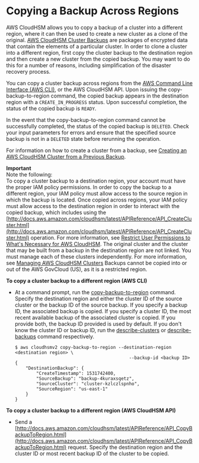 # Copying a Backup Across Regions<a name="copy-backup-to-region"></a>

AWS CloudHSM allows you to copy a backup of a cluster into a different region, where it can then be used to create a new cluster as a clone of the original\. [AWS CloudHSM Cluster Backups](backups.md) are packages of encrypted data that contain the elements of a particular cluster\. In order to clone a cluster into a different region, first copy the cluster backup to the destination region and then create a new cluster from the copied backup\. You may want to do this for a number of reasons, including simplification of the disaster recovery process\.

You can copy a cluster backup across regions from the [AWS Command Line Interface \(AWS CLI\)](https://aws.amazon.com/cli/), or the AWS CloudHSM API\. Upon issuing the copy\-backup\-to\-region command, the copied backup appears in the destination region with a `CREATE_IN_PROGRESS` status\. Upon successful completion, the status of the copied backup is `READY`\.

In the event that the copy\-backup\-to\-region command cannot be successfully completed, the status of the copied backup is `DELETED`\. Check your input parameters for errors and ensure that the specified source backup is not in a `DELETED` state before rerunning the operation\.

For information on how to create a cluster from a backup, see [Creating an AWS CloudHSM Cluster from a Previous Backup](create-cluster-from-backup.md)\.

**Important**  
Note the following:  
To copy a cluster backup to a destination region, your account must have the proper IAM policy permissions\. In order to copy the backup to a different region, your IAM policy must allow access to the source region in which the backup is located\. Once copied across regions, your IAM policy must allow access to the destination region in order to interact with the copied backup, which includes using the [http://docs.aws.amazon.com/cloudhsm/latest/APIReference/API_CreateCluster.html](http://docs.aws.amazon.com/cloudhsm/latest/APIReference/API_CreateCluster.html) operation\. For more information, see [Restrict User Permissions to What's Necessary for AWS CloudHSM](create-iam-user.md)\.
The original cluster and the cluster that may be built from a backup in the destination region are not linked\. You must manage each of these clusters independently\. For more information, see [Managing AWS CloudHSM Clusters](manage-clusters.md)
Backups cannot be copied into or out of the AWS GovCloud \(US\), as it is a restricted region\.

**To copy a cluster backup to a different region \(AWS CLI\)**
+ At a command prompt, run the [copy\-backup\-to\-region](http://docs.aws.amazon.com/cli/latest/reference/cloudhsmv2/copy-backup-to-region.html) command\. Specify the destination region and either the cluster ID of the source cluster or the backup ID of the source backup\. If you specify a backup ID, the associated backup is copied\. If you specify a cluster ID, the most recent available backup of the associated cluster is copied\. If you provide both, the backup ID provided is used by default\. If you don't know the cluster ID or backup ID, run the [describe\-clusters](http://docs.aws.amazon.com/cli/latest/reference/cloudhsmv2/describe-clusters.html) or [describe\-backups](http://docs.aws.amazon.com/cli/latest/reference/cloudhsmv2/describe-backups.html) command respectively\.

  ```
  $ aws cloudhsmv2 copy-backup-to-region --destination-region <destination region> \
                                             --backup-id <backup ID>
  {
      "DestinationBackup": {
          "CreateTimestamp": 1531742400,
          "SourceBackup": "backup-4kuraxsqetz",
          "SourceCluster": "cluster-kzlczlspnho",
          "SourceRegion": "us-east-1"
      }
  }
  ```

**To copy a cluster backup to a different region \(AWS CloudHSM API\)**
+ Send a [http://docs.aws.amazon.com/cloudhsm/latest/APIReference/API_CopyBackupToRegion.html](http://docs.aws.amazon.com/cloudhsm/latest/APIReference/API_CopyBackupToRegion.html) request\. Specify the destination region and the cluster ID or most recent backup ID of the cluster to be copied\.